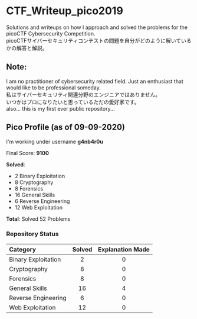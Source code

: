 # CTF_Writeup_pico2019
Solutions and writeups on how I approach and solved the problems for the picoCTF Cybersecurity Competition.</br>
picoCTFサイバーセキュリティコンテストの問題を自分がどのように解いているかの解答と解説。</br>

## Note:
I am no practitioner of cybersecurity related field. Just an enthusiast that would like to be professional someday. </br>
私はサイバーセキュリティ関連分野のエンジニアではありません。</br> いつかはプロになりたいと思っているただの愛好家です。</br>
also... this is my first ever public repository... </br>

## Pico Profile (as of 09-09-2020)
I'm working under username **g4nb4r0u**

Final Score: **9100**

**Solved**:
* 2   Binary Exploitation  </br>
* 8   Cryptography </br>
* 8   Forensics  </br>
* 16  General Skills  </br>
* 6   Reverse Engineering  </br>
* 12  Web Exploitation </br>

**Total**: Solved 52 Problems

### Repository Status
Category | Solved | Explanation Made |
:--- | :---:  |  :---:           |
Binary Exploitation  | 2  | 0 |
Cryptography |  8     | 0 |
Forensics |  8     | 0 |
General Skills |  16     | 4 |
Reverse Engineering |  6     | 0 |
Web Exploitation |  12     | 0 |
